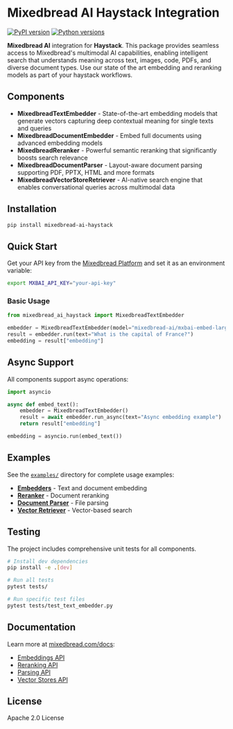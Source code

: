 # Mixedbread AI Haystack Integration

[![PyPI version](https://badge.fury.io/py/mixedbread-ai-haystack.svg)](https://badge.fury.io/py/mixedbread-ai-haystack)
[![Python versions](https://img.shields.io/pypi/pyversions/mixedbread-ai-haystack.svg)](https://pypi.org/project/mixedbread-ai-haystack/)

**Mixedbread AI** integration for **Haystack**. This package provides seamless access to Mixedbread's multimodal AI capabilities, enabling intelligent search that understands meaning across text, images, code, PDFs, and diverse document types. Use our state of the art embedding and reranking models as part of your haystack workflows.

## Components

- **MixedbreadTextEmbedder** - State-of-the-art embedding models that generate vectors capturing deep contextual meaning for single texts and queries
- **MixedbreadDocumentEmbedder** - Embed full documents using advanced embedding models  
- **MixedbreadReranker** - Powerful semantic reranking that significantly boosts search relevance
- **MixedbreadDocumentParser** - Layout-aware document parsing supporting PDF, PPTX, HTML and more formats
- **MixedbreadVectorStoreRetriever** - AI-native search engine that enables conversational queries across multimodal data

## Installation

```bash
pip install mixedbread-ai-haystack
```

## Quick Start

Get your API key from the [Mixedbread Platform](https://platform.mixedbread.com/) and set it as an environment variable:

```bash
export MXBAI_API_KEY="your-api-key"
```

### Basic Usage

```python
from mixedbread_ai_haystack import MixedbreadTextEmbedder

embedder = MixedbreadTextEmbedder(model="mixedbread-ai/mxbai-embed-large-v1")
result = embedder.run(text="What is the capital of France?")
embedding = result["embedding"]
```

## Async Support

All components support async operations:

```python
import asyncio

async def embed_text():
    embedder = MixedbreadTextEmbedder()
    result = await embedder.run_async(text="Async embedding example")
    return result["embedding"]

embedding = asyncio.run(embed_text())
```

## Examples

See the [`examples/`](./examples/) directory for complete usage examples:

- **[Embedders](./examples/embedders_example.py)** - Text and document embedding
- **[Reranker](./examples/reranker_example.py)** - Document reranking
- **[Document Parser](./examples/document_parser_example.py)** - File parsing
- **[Vector Retriever](./examples/retriever_example.py)** - Vector-based search

## Testing

The project includes comprehensive unit tests for all components.

```bash
# Install dev dependencies
pip install -e .[dev]

# Run all tests
pytest tests/

# Run specific test files
pytest tests/test_text_embedder.py
```

## Documentation

Learn more at [mixedbread.com/docs](https://docs.mixedbread.com):
- [Embeddings API](https://docs.mixedbread.com/embeddings/overview)
- [Reranking API](https://docs.mixedbread.com/reranking/overview)  
- [Parsing API](https://docs.mixedbread.com/parsing/overview)
- [Vector Stores API](https://docs.mixedbread.com/vector-stores/overview)

## License

Apache 2.0 License